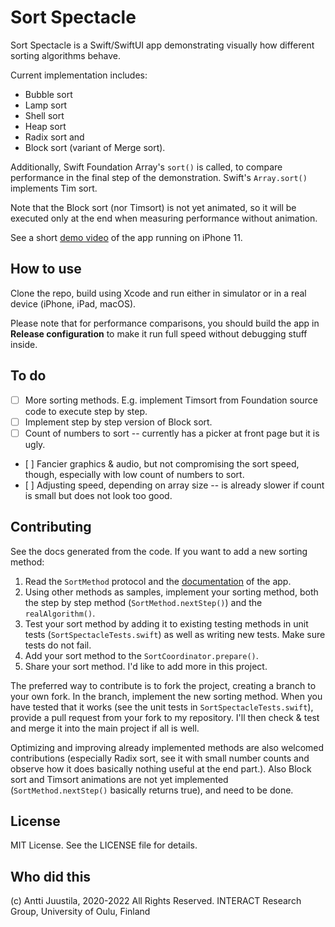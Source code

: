 # Sort Spectacle

Sort Spectacle is a Swift/SwiftUI app demonstrating visually how different sorting algorithms behave.

Current implementation includes:

- Bubble sort
- Lamp sort
- Shell sort
- Heap sort
- Radix sort and 
- Block sort (variant of Merge sort).

Additionally, Swift Foundation Array's `sort()` is called, to compare performance in the final step of the demonstration. Swift's `Array.sort()` implements Tim sort.

Note that the Block sort (nor Timsort) is not yet animated, so it will be executed only at the end when measuring performance without animation.

See a short [demo video](https://youtu.be/xeXszpIwsmY) of the app running on iPhone 11.

## How to use

Clone the repo, build using Xcode and run either in simulator or in a real device (iPhone, iPad, macOS). 

Please note that for performance comparisons, you should build the app in **Release configuration** to make it run full speed without debugging stuff inside. 

## To do

- [ ] More sorting methods. E.g. implement Timsort from Foundation source code to execute step by step.
- [ ] Implement step by step version of Block sort.
- [ ] Count of numbers to sort -- currently has a picker at front page but it is ugly.
- [ ] Fancier graphics & audio, but not compromising the sort speed, though, especially with low count of numbers to sort.
- [ ] Adjusting speed, depending on array size -- is already slower if count is small but does not look too good.

## Contributing

See the docs generated from the code. If you want to add a new sorting method:

1. Read the `SortMethod` protocol and the [documentation](https://anttijuu.github.io/SortSpectacle) of the app.
1. Using other methods as samples, implement your sorting method, both the step by step method (`SortMethod.nextStep()`) and the `realAlgorithm()`.
1. Test your sort method by adding it to existing testing methods in unit tests (`SortSpectacleTests.swift`) as well as writing new tests. Make sure tests do not fail.
1. Add your sort method to the `SortCoordinator.prepare()`.
1. Share your sort method. I'd like to add more in this project.

The preferred way to contribute is to fork the project, creating a branch to your own fork. In the branch, implement the new sorting method. When you have tested that it works (see the unit tests in `SortSpectacleTests.swift`), provide a pull request from your fork to my repository. I'll then check & test and merge it into the main project if all is well.

Optimizing and improving already implemented methods are also welcomed contributions (especially Radix sort, see it with small number counts and observe how it does basically nothing useful at the end part.). Also Block sort and Timsort animations are not yet implemented (`SortMethod.nextStep()` basically returns true), and need to be done.

## License

MIT License. See the LICENSE file for details.

## Who did this

(c) Antti Juustila, 2020-2022 All Rights Reserved.
INTERACT Research Group, University of Oulu, Finland

